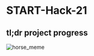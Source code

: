 # START-Hack-21

## tl;dr project progress
![horse_meme](https://github.com/distrustME/START-Hack-21/blob/master/doc/horse_meme.jpg)
